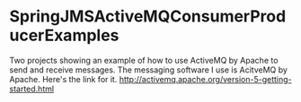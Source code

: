 # SpringJMSActiveMQConsumerProducerExamples
Two projects showing an example of how to use ActiveMQ by Apache to send and receive messages.  The messaging software I use is AcitveMQ by Apache.  Here's the link for it.  http://activemq.apache.org/version-5-getting-started.html
